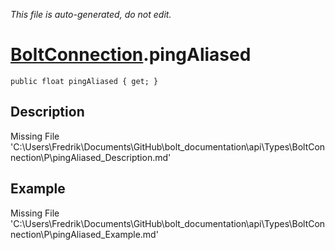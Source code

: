 *This file is auto-generated, do not edit.*

# [BoltConnection](Types/BoltConnection.md).pingAliased
`public float pingAliased { get; }`
## Description
Missing File 'C:\Users\Fredrik\Documents\GitHub\bolt_documentation\api\Types\BoltConnection\P\pingAliased_Description.md'
## Example
Missing File 'C:\Users\Fredrik\Documents\GitHub\bolt_documentation\api\Types\BoltConnection\P\pingAliased_Example.md'
